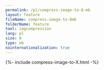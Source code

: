 ```yaml
---
permalink: /pl/compress-image-to-8-mb
layout: feature
fileName: compress-image-to-8mb
folderName: feature
tool: imgcompression
lang: pl
size: 8
type: mb
nointernationalization: true
---
```

{%- include compress-image-to-X.html -%}       
